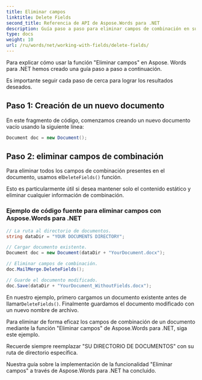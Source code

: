 ```yaml
---
title: Eliminar campos
linktitle: Delete Fields
second_title: Referencia de API de Aspose.Words para .NET
description: Guía paso a paso para eliminar campos de combinación en sus documentos de Word utilizando Aspose.Words para .NET.
type: docs
weight: 10
url: /ru/words/net/working-with-fields/delete-fields/
---
```


Para explicar cómo usar la función "Eliminar campos" en Aspose. Words para .NET hemos creado una guía paso a paso a continuación. 

Es importante seguir cada paso de cerca para lograr los resultados deseados. 

## Paso 1: Creación de un nuevo documento

En este fragmento de código, comenzamos creando un nuevo documento vacío usando la siguiente línea: 

```csharp
Document doc = new Document();
```

## Paso 2: eliminar campos de combinación

 Para eliminar todos los campos de combinación presentes en el documento, usamos el`DeleteFields()` función. 

Esto es particularmente útil si desea mantener solo el contenido estático y eliminar cualquier información de combinación. 

### Ejemplo de código fuente para eliminar campos con Aspose.Words para .NET

```csharp
// La ruta al directorio de documentos.
string dataDir = "YOUR DOCUMENTS DIRECTORY";

// Cargar documento existente.
Document doc = new Document(dataDir + "YourDocument.docx");

// Eliminar campos de combinación.
doc.MailMerge.DeleteFields();

// Guarde el documento modificado.
doc.Save(dataDir + "YourDocument_WithoutFields.docx");
```

 En nuestro ejemplo, primero cargamos un documento existente antes de llamar`DeleteFields()`. Finalmente guardamos el documento modificado con un nuevo nombre de archivo. 

Para eliminar de forma eficaz los campos de combinación de un documento mediante la función "Eliminar campos" de Aspose.Words para .NET, siga este ejemplo. 

Recuerde siempre reemplazar "SU DIRECTORIO DE DOCUMENTOS" con su ruta de directorio específica. 

Nuestra guía sobre la implementación de la funcionalidad "Eliminar campos" a través de Aspose.Words para .NET ha concluido.